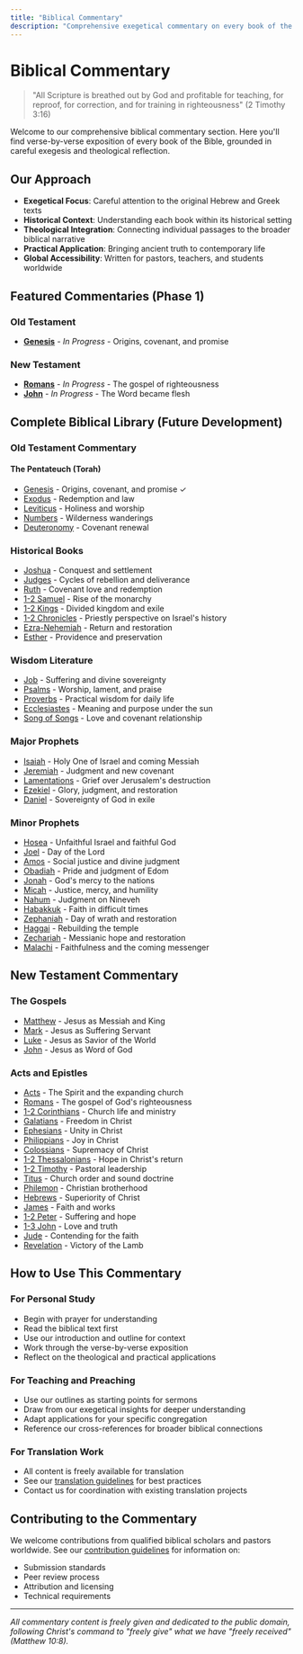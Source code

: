```yaml
---
title: "Biblical Commentary"
description: "Comprehensive exegetical commentary on every book of the Bible, freely available to serve the global church."
---
```


# Biblical Commentary

> "All Scripture is breathed out by God and profitable for teaching, for reproof, for correction, and for training in righteousness" (2 Timothy 3:16)

Welcome to our comprehensive biblical commentary section. Here you'll find verse-by-verse exposition of every book of the Bible, grounded in careful exegesis and theological reflection.

## Our Approach

- **Exegetical Focus**: Careful attention to the original Hebrew and Greek texts
- **Historical Context**: Understanding each book within its historical setting
- **Theological Integration**: Connecting individual passages to the broader biblical narrative
- **Practical Application**: Bringing ancient truth to contemporary life
- **Global Accessibility**: Written for pastors, teachers, and students worldwide

## Featured Commentaries (Phase 1)

### Old Testament
- **[Genesis](old-testament/pentateuch/genesis/)** - *In Progress* - Origins, covenant, and promise

### New Testament  
- **[Romans](new-testament/pauline-epistles/romans/)** - *In Progress* - The gospel of righteousness
- **[John](new-testament/gospels/john/)** - *In Progress* - The Word became flesh

## Complete Biblical Library (Future Development)

### Old Testament Commentary

#### The Pentateuch (Torah)
- [Genesis](old-testament/pentateuch/genesis/) - Origins, covenant, and promise ✓
- [Exodus](old-testament/pentateuch/exodus/) - Redemption and law
- [Leviticus](old-testament/pentateuch/leviticus/) - Holiness and worship
- [Numbers](old-testament/pentateuch/numbers/) - Wilderness wanderings
- [Deuteronomy](old-testament/pentateuch/deuteronomy/) - Covenant renewal

### Historical Books
- [Joshua](joshua/) - Conquest and settlement
- [Judges](judges/) - Cycles of rebellion and deliverance
- [Ruth](ruth/) - Covenant love and redemption
- [1-2 Samuel](samuel/) - Rise of the monarchy
- [1-2 Kings](kings/) - Divided kingdom and exile
- [1-2 Chronicles](chronicles/) - Priestly perspective on Israel's history
- [Ezra-Nehemiah](ezra-nehemiah/) - Return and restoration
- [Esther](esther/) - Providence and preservation

### Wisdom Literature
- [Job](job/) - Suffering and divine sovereignty
- [Psalms](psalms/) - Worship, lament, and praise
- [Proverbs](proverbs/) - Practical wisdom for daily life
- [Ecclesiastes](ecclesiastes/) - Meaning and purpose under the sun
- [Song of Songs](song-of-songs/) - Love and covenant relationship

### Major Prophets
- [Isaiah](isaiah/) - Holy One of Israel and coming Messiah
- [Jeremiah](jeremiah/) - Judgment and new covenant
- [Lamentations](lamentations/) - Grief over Jerusalem's destruction
- [Ezekiel](ezekiel/) - Glory, judgment, and restoration
- [Daniel](daniel/) - Sovereignty of God in exile

### Minor Prophets
- [Hosea](hosea/) - Unfaithful Israel and faithful God
- [Joel](joel/) - Day of the Lord
- [Amos](amos/) - Social justice and divine judgment
- [Obadiah](obadiah/) - Pride and judgment of Edom
- [Jonah](jonah/) - God's mercy to the nations
- [Micah](micah/) - Justice, mercy, and humility
- [Nahum](nahum/) - Judgment on Nineveh
- [Habakkuk](habakkuk/) - Faith in difficult times
- [Zephaniah](zephaniah/) - Day of wrath and restoration
- [Haggai](haggai/) - Rebuilding the temple
- [Zechariah](zechariah/) - Messianic hope and restoration
- [Malachi](malachi/) - Faithfulness and the coming messenger

## New Testament Commentary

### The Gospels
- [Matthew](matthew/) - Jesus as Messiah and King
- [Mark](mark/) - Jesus as Suffering Servant
- [Luke](luke/) - Jesus as Savior of the World
- [John](john/) - Jesus as Word of God

### Acts and Epistles
- [Acts](acts/) - The Spirit and the expanding church
- [Romans](romans/) - The gospel of God's righteousness
- [1-2 Corinthians](corinthians/) - Church life and ministry
- [Galatians](galatians/) - Freedom in Christ
- [Ephesians](ephesians/) - Unity in Christ
- [Philippians](philippians/) - Joy in Christ
- [Colossians](colossians/) - Supremacy of Christ
- [1-2 Thessalonians](thessalonians/) - Hope in Christ's return
- [1-2 Timothy](timothy/) - Pastoral leadership
- [Titus](titus/) - Church order and sound doctrine
- [Philemon](philemon/) - Christian brotherhood
- [Hebrews](hebrews/) - Superiority of Christ
- [James](james/) - Faith and works
- [1-2 Peter](peter/) - Suffering and hope
- [1-3 John](john-epistles/) - Love and truth
- [Jude](jude/) - Contending for the faith
- [Revelation](revelation/) - Victory of the Lamb

## How to Use This Commentary

### For Personal Study
- Begin with prayer for understanding
- Read the biblical text first
- Use our introduction and outline for context
- Work through the verse-by-verse exposition
- Reflect on the theological and practical applications

### For Teaching and Preaching
- Use our outlines as starting points for sermons
- Draw from our exegetical insights for deeper understanding
- Adapt applications for your specific congregation
- Reference our cross-references for broader biblical connections

### For Translation Work
- All content is freely available for translation
- See our [translation guidelines](/contribute/) for best practices
- Contact us for coordination with existing translation projects

## Contributing to the Commentary

We welcome contributions from qualified biblical scholars and pastors worldwide. See our [contribution guidelines](/contribute/) for information on:
- Submission standards
- Peer review process
- Attribution and licensing
- Technical requirements

---

*All commentary content is freely given and dedicated to the public domain, following Christ's command to "freely give" what we have "freely received" (Matthew 10:8).*